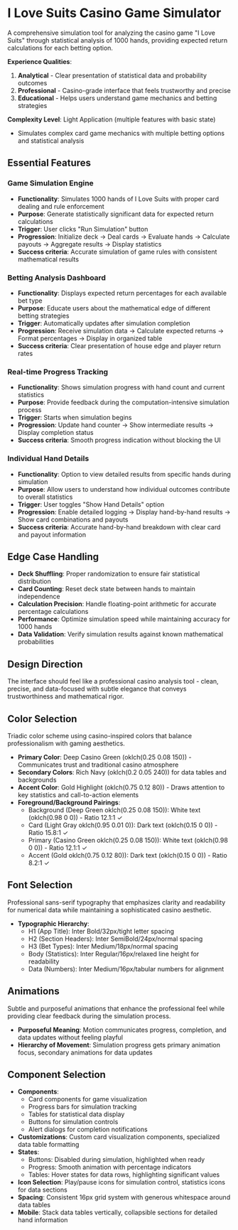 # I Love Suits Casino Game Simulator

A comprehensive simulation tool for analyzing the casino game "I Love Suits" through statistical analysis of 1000 hands, providing expected return calculations for each betting option.

**Experience Qualities**:
1. **Analytical** - Clear presentation of statistical data and probability outcomes
2. **Professional** - Casino-grade interface that feels trustworthy and precise
3. **Educational** - Helps users understand game mechanics and betting strategies

**Complexity Level**: Light Application (multiple features with basic state)
- Simulates complex card game mechanics with multiple betting options and statistical analysis

## Essential Features

### Game Simulation Engine
- **Functionality**: Simulates 1000 hands of I Love Suits with proper card dealing and rule enforcement
- **Purpose**: Generate statistically significant data for expected return calculations
- **Trigger**: User clicks "Run Simulation" button
- **Progression**: Initialize deck → Deal cards → Evaluate hands → Calculate payouts → Aggregate results → Display statistics
- **Success criteria**: Accurate simulation of game rules with consistent mathematical results

### Betting Analysis Dashboard
- **Functionality**: Displays expected return percentages for each available bet type
- **Purpose**: Educate users about the mathematical edge of different betting strategies
- **Trigger**: Automatically updates after simulation completion
- **Progression**: Receive simulation data → Calculate expected returns → Format percentages → Display in organized table
- **Success criteria**: Clear presentation of house edge and player return rates

### Real-time Progress Tracking
- **Functionality**: Shows simulation progress with hand count and current statistics
- **Purpose**: Provide feedback during the computation-intensive simulation process
- **Trigger**: Starts when simulation begins
- **Progression**: Update hand counter → Show intermediate results → Display completion status
- **Success criteria**: Smooth progress indication without blocking the UI

### Individual Hand Details
- **Functionality**: Option to view detailed results from specific hands during simulation
- **Purpose**: Allow users to understand how individual outcomes contribute to overall statistics
- **Trigger**: User toggles "Show Hand Details" option
- **Progression**: Enable detailed logging → Display hand-by-hand results → Show card combinations and payouts
- **Success criteria**: Accurate hand-by-hand breakdown with clear card and payout information

## Edge Case Handling

- **Deck Shuffling**: Proper randomization to ensure fair statistical distribution
- **Card Counting**: Reset deck state between hands to maintain independence
- **Calculation Precision**: Handle floating-point arithmetic for accurate percentage calculations
- **Performance**: Optimize simulation speed while maintaining accuracy for 1000 hands
- **Data Validation**: Verify simulation results against known mathematical probabilities

## Design Direction

The interface should feel like a professional casino analysis tool - clean, precise, and data-focused with subtle elegance that conveys trustworthiness and mathematical rigor.

## Color Selection

Triadic color scheme using casino-inspired colors that balance professionalism with gaming aesthetics.

- **Primary Color**: Deep Casino Green (oklch(0.25 0.08 150)) - Communicates trust and traditional casino atmosphere
- **Secondary Colors**: Rich Navy (oklch(0.2 0.05 240)) for data tables and backgrounds
- **Accent Color**: Gold Highlight (oklch(0.75 0.12 80)) - Draws attention to key statistics and call-to-action elements
- **Foreground/Background Pairings**: 
  - Background (Deep Green oklch(0.25 0.08 150)): White text (oklch(0.98 0 0)) - Ratio 12.1:1 ✓
  - Card (Light Gray oklch(0.95 0.01 0)): Dark text (oklch(0.15 0 0)) - Ratio 15.8:1 ✓
  - Primary (Casino Green oklch(0.25 0.08 150)): White text (oklch(0.98 0 0)) - Ratio 12.1:1 ✓
  - Accent (Gold oklch(0.75 0.12 80)): Dark text (oklch(0.15 0 0)) - Ratio 8.2:1 ✓

## Font Selection

Professional sans-serif typography that emphasizes clarity and readability for numerical data while maintaining a sophisticated casino aesthetic.

- **Typographic Hierarchy**:
  - H1 (App Title): Inter Bold/32px/tight letter spacing
  - H2 (Section Headers): Inter SemiBold/24px/normal spacing  
  - H3 (Bet Types): Inter Medium/18px/normal spacing
  - Body (Statistics): Inter Regular/16px/relaxed line height for readability
  - Data (Numbers): Inter Medium/16px/tabular numbers for alignment

## Animations

Subtle and purposeful animations that enhance the professional feel while providing clear feedback during the simulation process.

- **Purposeful Meaning**: Motion communicates progress, completion, and data updates without feeling playful
- **Hierarchy of Movement**: Simulation progress gets primary animation focus, secondary animations for data updates

## Component Selection

- **Components**: 
  - Card components for game visualization
  - Progress bars for simulation tracking
  - Tables for statistical data display
  - Buttons for simulation controls
  - Alert dialogs for completion notifications
- **Customizations**: Custom card visualization components, specialized data table formatting
- **States**: 
  - Buttons: Disabled during simulation, highlighted when ready
  - Progress: Smooth animation with percentage indicators
  - Tables: Hover states for data rows, highlighting significant values
- **Icon Selection**: Play/pause icons for simulation control, statistics icons for data sections
- **Spacing**: Consistent 16px grid system with generous whitespace around data tables
- **Mobile**: Stack data tables vertically, collapsible sections for detailed hand information